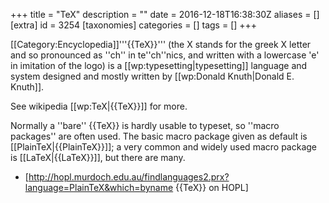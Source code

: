 +++
title = "TeX"
description = ""
date = 2016-12-18T16:38:30Z
aliases = []
[extra]
id = 3254
[taxonomies]
categories = []
tags = []
+++

[[Category:Encyclopedia]]'''{{TeX}}''' (the X stands for the greek &Chi; letter and so pronounced as ''ch'' in te''ch''nics, and written with a lowercase 'e' in imitation of the logo) is a [[wp:typesetting|typesetting]] language and system designed and mostly written by [[wp:Donald Knuth|Donald E. Knuth]].

See wikipedia [[wp:TeX|{{TeX}}]] for more.

Normally a ''bare'' {{TeX}} is hardly usable to typeset, so ''macro packages'' are often used. The basic macro package given as default is [[PlainTeX|{{PlainTeX}}]]; a very common and widely used macro package is [[LaTeX|{{LaTeX}}]], but there are many.

* [http://hopl.murdoch.edu.au/findlanguages2.prx?language=PlainTeX&which=byname {{TeX}} on HOPL]
